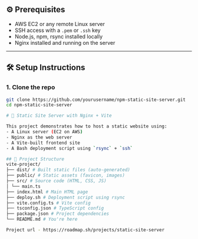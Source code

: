 ## ⚙️ Prerequisites

- AWS EC2 or any remote Linux server
- SSH access with a `.pem` or `.ssh` key
- Node.js, npm, rsync installed locally
- Nginx installed and running on the server

---

## 🛠️ Setup Instructions

### 1. Clone the repo

```bash
git clone https://github.com/yourusername/npm-static-site-server.git
cd npm-static-site-server

# 🔧 Static Site Server with Nginx + Vite

This project demonstrates how to host a static website using:
- A Linux server (EC2 on AWS)
- Nginx as the web server
- A Vite-built frontend site
- A Bash deployment script using `rsync` + `ssh`

## 📁 Project Structure
vite-project/
├── dist/ # Built static files (auto-generated)
├── public/ # Static assets (favicon, images)
├── src/ # Source code (HTML, CSS, JS)
│ └── main.ts
├── index.html # Main HTML page
├── deploy.sh # Deployment script using rsync
├── vite.config.ts # Vite config
├── tsconfig.json # TypeScript config
├── package.json # Project dependencies
└── README.md # You're here

Project url - https://roadmap.sh/projects/static-site-server
